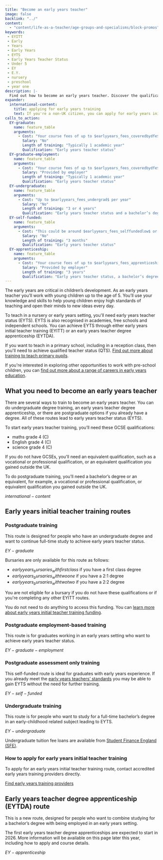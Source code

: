 ```yaml
---
title: "Become an early years teacher"
image: false
backlink: "../"
content:
  - "content/life-as-a-teacher/age-groups-and-specialisms/block-promos"
keywords:
 - EYITT
 - Early
 - Years
 - Early Years
 - EYTS
 - Early Years Teacher Status
 - Under 5
 - EY
 - E.Y.
 - nursery
 - preschool
 - year one
description: |-
  Find out how to become an early years teacher. Discover the qualifications you need, the different early years teacher training routes and the cost.
expander:
  international-content:
    title: applying for early years training
    text: If you're a non-UK citizen, you can apply for early years initial teacher training if you meet all the <a href="https://www.gov.uk/guidance/early-years-initial-teacher-training-2025-to-2026-funding-guidance#international-students">academic entry criteria and immigration permissions for non-UK candidates</a>.
calls_to_action:
  EY-graduate:
    name: feature_table
    arguments:
      - Cost: "Your course fees of up to $earlyyears_fees_coveredbydfe$ are covered by the Department for Education and are paid directly to the training provider. You do not need to do anything to access this funding."
        Salary: "No"
        Length of training: "Typically 1 academic year"
        Qualification: "Early years teacher status"
  EY-graduate-employment:
    name: feature_table
    arguments:
      - Cost: "Your course fees of up to $earlyyears_fees_coveredbydfe$ are covered by the Department for Education and are paid directly to the training provider. You do not need to do anything to access this funding."
        Salary: "Provided by employer"
        Length of training: "Typically 1 academic year"
        Qualification: "Early years teacher status"
  EY-undergraduate:
    name: feature_table
    arguments:
      - Cost: "Up to $earlyyears_fees_undergrad$ per year"
        Salary: "No"
        Length of training: "3 or 4 years"
        Qualification: "Early years teacher status and a bachelor’s degree"
  EY-self-funded:
    name: feature_table
    arguments:
      - Cost: "This could be around $earlyyears_fees_selffundedlow$ or $earlyyears_fees_selffundedhigh$ depending on the provider"
        Salary: "No"
        Length of training: "3 months"
        Qualification: "Early years teacher status"
  EY-apprenticeship:
    name: feature_table
    arguments:
      - Cost: "Your course fees of up to $earlyyears_fees_apprenticeship$ per year are covered by your employer’s apprenticeship levy payments or co-funded between your employer and the Department for Education. You do not need to do anything to access this funding."
        Salary: "Provided by employer"
        Length of training: "3 years"
        Qualification: "Early years teacher status, a bachelor’s degree, and level 6 early years teacher apprenticeship"
---
```


The early years are critical in children’s development. As an early years teacher you’ll work with young children up to the age of 5. You’ll use your knowledge and skills to help young children enjoy high standards of teaching and open their minds to new ideas every day.

To teach in a nursery or early years setting, you'll need early years teacher status (EYTS). EYTS is also recognised in academies, free schools and independent schools. You can achieve EYTS through either early years initial teacher training (EYITT) or an early years teacher degree apprenticeship (EYTDA).

If you want to teach in a primary school, including in a reception class, then you'll need to achieve qualified teacher status (QTS). [Find out more about training to teach primary pupils](/life-as-a-teacher/age-groups-and-specialisms/primary).

If you're interested in exploring other opportunities to work with pre-school children, you can [find out more about a range of careers in early years education](https://earlyyearscareers.campaign.gov.uk/?utm_source=Website&utm_medium=GiT). 

## What you need to become an early years teacher

There are several ways to train to become an early years teacher. You can do undergraduate degree training, an early years teacher degree apprenticeship, or there are postgraduate options if you already have a degree. All of these routes lead to early years teacher status (EYTS).

To start early years teacher training, you’ll need these GCSE qualifications:

* maths grade 4 (C)
* English grade 4 (C)
* science grade 4 (C)

If you do not have GCSEs, you'll need an equivalent qualification, such as a vocational or professional qualification, or an equivalent qualification you gained outside the UK.

To do postgraduate training, you’ll need a bachelor’s degree or an equivalent, for example, a vocational or professional qualification, or equivalent qualification you gained outside the UK.

$international-content$

## Early years initial teacher training routes

### Postgraduate training 

This route is designed for people who have an undergraduate degree and want to continue full-time study to achieve early years teacher status.

$EY-graduate$

Bursaries are only available for this route as follows:

* $earlyyears_bursaries_withfirstclass$ if you have a first class degree
* $earlyyears_bursaries_withtwoone$ if you have a 2:1 degree
* $earlyyears_bursaries_withtwotwo$ if you have a 2:2 degree

You are not eligible for a bursary if you do not have these qualifications or if you're completing any other EYITT routes.

You do not need to do anything to access this funding. You can [learn more about early years initial teacher training funding](https://www.gov.uk/guidance/early-years-initial-teacher-training-2025-to-2026-funding-guidance).

### Postgraduate employment-based training
This route is for graduates working in an early years setting who want to achieve early years teacher status.

$EY-graduate-employment$

### Postgraduate assessment only training

This self-funded route is ideal for graduates with early years experience. If you already meet the [early years teachers’ standards](https://www.gov.uk/government/publications/early-years-teachers-standards) you may be able to gain EYTS without the need for further training.

$EY-self-funded$

### Undergraduate training
This route is for people who want to study for a full-time bachelor’s degree in an early-childhood related subject leading to EYTS.

$EY-undergraduate$

Undergraduate tuition fee loans are available from [Student Finance England (SFE)](https://www.gov.uk/student-finance).

### How to apply for early years initial teacher training

To apply for an early years initial teacher training route, contact accredited early years training providers directly.

<a href="https://www.gov.uk/government/publications/early-years-initial-teacher-training-itt-providers-and-school-direct-early-years-lead-organisations/early-years-initial-teacher-training-itt-providers-and-school-direct-lead-organisations" class="button">Find early years training providers</a>

## Early years teacher degree apprenticeship (EYTDA) route

This is a new route, designed for people who want to combine studying for a bachelor’s degree with being employed in an early years setting.

The first early years teacher degree apprenticeships are expected to start in 2026. More information will be available on this page later this year, including how to apply and course details. 

$EY-apprenticeship$
